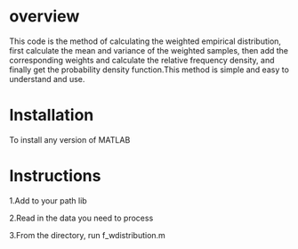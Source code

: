 # overview
This code is the method of calculating the weighted empirical distribution, first calculate the mean and variance of the weighted samples, then add the corresponding weights and calculate the relative frequency density, and finally get the probability density function.This method is simple and easy to understand and use.

# Installation
To install any version of MATLAB

# Instructions
1.Add to your path lib

2.Read in the data you need to process

3.From the directory, run f_wdistribution.m 

